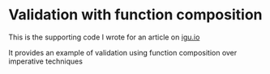 # Validation with function composition
This is the supporting code I wrote for an article on [igu.io](https://igu.io/a-functional-composition-approach-to-java-validation/)

It provides an example of validation using function composition over imperative techniques